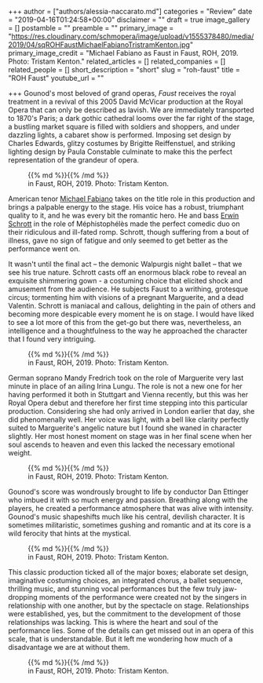 +++
author = ["authors/alessia-naccarato.md"]
categories = "Review"
date = "2019-04-16T01:24:58+00:00"
disclaimer = ""
draft = true
image_gallery = []
postamble = ""
preamble = ""
primary_image = "https://res.cloudinary.com/schmopera/image/upload/v1555378480/media/2019/04/sqROHFaustMichaelFabianoTristramKenton.jpg"
primary_image_credit = "Michael Fabiano as Faust in Faust, ROH, 2019. Photo: Tristam Kenton."
related_articles = []
related_companies = []
related_people = []
short_description = "short"
slug = "roh-faust"
title = "ROH Faust"
youtube_url = ""

+++
Gounod's most beloved of grand operas, _Faust_ receives the royal treatment in a revival of this 2005 David McVicar production at the Royal Opera that can only be described as lavish. We are immediately transported to 1870's Paris; a dark gothic cathedral looms over the far right of the stage, a bustling market square is filled with soldiers and shoppers, and under dazzling lights, a cabaret show is performed. Imposing set design by Charles Edwards, glitzy costumes by Brigitte Reiffenstuel, and striking lighting design by Paula Constable culminate to make this the perfect representation of the grandeur of opera.

<figure data-type="image">{{% md %}}{{% /md %}}

<figcaption> in Faust, ROH, 2019. Photo: Tristam Kenton.</figcaption>

</figure>

American tenor [Michael Fabiano](/scene/people/michael-fabiano/) takes on the title role in this production and brings a palpable energy to the stage. His voice has a robust, triumphant quality to it, and he was every bit the romantic hero. He and bass [Erwin Schrott](/talking-with-singers-erwin-schrott/) in the role of Méphistophélès made the perfect comedic duo on their ridiculous and ill-fated romp. Schrott, though suffering from a bout of illness, gave no sign of fatigue and only seemed to get better as the performance went on. 

It wasn't until the final act – the demonic Walpurgis night ballet – that we see his true nature. Schrott casts off an enormous black robe to reveal an exquisite shimmering gown - a costuming choice that elicited shock and amusement from the audience. He subjects Faust to a writhing, grotesque circus; tormenting him with visions of a pregnant Marguerite, and a dead Valentin. Schrott is maniacal and callous, delighting in the pain of others and becoming more despicable every moment he is on stage. I would have liked to see a lot more of this from the get-go but there was, nevertheless, an intelligence and a thoughtfulness to the way he approached the character that I found very intriguing.

<figure data-type="image">{{% md %}}{{% /md %}}

<figcaption> in Faust, ROH, 2019. Photo: Tristam Kenton.</figcaption>

</figure>

German soprano Mandy Fredrich took on the role of Marguerite very last minute in place of an ailing Irina Lungu. The role is not a new one for her having performed it both in Stuttgart and Vienna recently, but this was her Royal Opera debut and therefore her first time stepping into this particular production. Considering she had only arrived in London earlier that day, she did phenomenally well. Her voice was light, with a bell like clarity perfectly suited to Marguerite's angelic nature but I found she waned in character slightly. Her most honest moment on stage was in her final scene when her soul ascends to heaven and even this lacked the necessary emotional weight.

<figure data-type="image">{{% md %}}{{% /md %}}

<figcaption> in Faust, ROH, 2019. Photo: Tristam Kenton.</figcaption>

</figure>

Gounod's score was wondrously brought to life by conductor Dan Ettinger who imbued it with so much energy and passion. Breathing along with the players, he created a performance atmosphere that was alive with intensity. Gounod's music shapeshifts much like his central, devilish character. It is sometimes militaristic, sometimes gushing and romantic and at its core is a wild ferocity that hints at the mystical.

<figure data-type="image">{{% md %}}{{% /md %}}

<figcaption> in Faust, ROH, 2019. Photo: Tristam Kenton.</figcaption>

</figure>

This classic production ticked all of the major boxes; elaborate set design, imaginative costuming choices, an integrated chorus, a ballet sequence, thrilling music, and stunning vocal performances but the few truly jaw-dropping moments of the performance were created not by the singers in relationship with one another, but by the spectacle on stage. Relationships were established, yes, but the commitment to the development of those relationships was lacking. This is where the heart and soul of the performance lies. Some of the details can get missed out in an opera of this scale, that is understandable. But it left me wondering how much of a disadvantage we are at without them.

<figure data-type="image">{{% md %}}{{% /md %}}

<figcaption> in Faust, ROH, 2019. Photo: Tristam Kenton.</figcaption>

</figure>